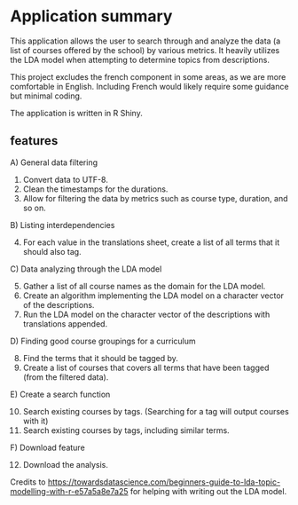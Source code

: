 # Application summary

This application allows the user to search through and analyze the data (a list of courses offered by the school) by various metrics. It heavily utilizes the LDA model when attempting to determine topics from descriptions.

This project excludes the french component in some areas, as we are more comfortable in English. Including French would likely require some guidance but minimal coding.

The application is written in R Shiny.

## features
A) General data filtering

1. Convert data to UTF-8.
2. Clean the timestamps for the durations.
3. Allow for filtering the data by metrics such as course type, duration, and so on.

B) Listing interdependencies

4. For each value in the translations sheet, create a list of all terms that it should also tag.

C) Data analyzing through the LDA model

5. Gather a list of all course names as the domain for the LDA model.
6. Create an algorithm implementing the LDA model on a character vector of the descriptions.
7. Run the LDA model on the character vector of the descriptions with translations appended.

D) Finding good course groupings for a curriculum

8. Find the terms that it should be tagged by.
9. Create a list of courses that covers all terms that have been tagged (from the filtered data).

E) Create a search function

10. Search existing courses by tags. (Searching for a tag will output courses with it)
11. Search existing courses by tags, including similar terms.

F) Download feature

12. Download the analysis.

Credits to https://towardsdatascience.com/beginners-guide-to-lda-topic-modelling-with-r-e57a5a8e7a25 for helping with writing out the LDA model.
